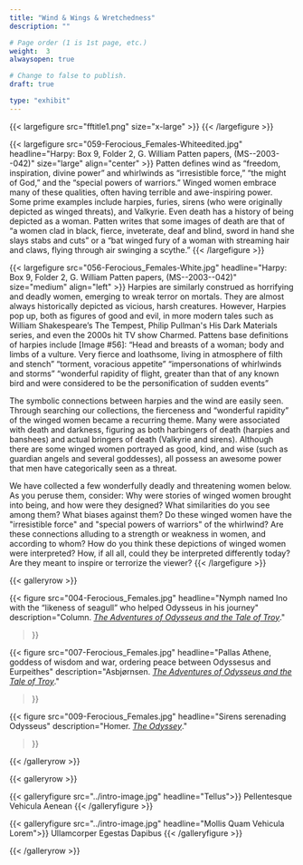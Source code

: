```yaml
---
title: "Wind & Wings & Wretchedness"
description: ""

# Page order (1 is 1st page, etc.)
weight:  3
alwaysopen: true

# Change to false to publish.
draft: true

type: "exhibit"
---
```


{{< largefigure src="fftitle1.png"
                size="x-large" >}}
{{< /largefigure >}}

{{< largefigure src="059-Ferocious_Females-Whiteedited.jpg"
                headline="Harpy: Box 9, Folder 2, G. William Patten papers, (MS--2003--042)"
                size="large" align="center" >}}
Patten defines wind as “freedom, inspiration, divine power” and whirlwinds as “irresistible force,” “the might of God,” and the “special powers of warriors.” Winged women embrace many of these qualities, often having terrible and awe-inspiring power. Some prime examples include harpies, furies, sirens (who were originally depicted as winged threats), and Valkyrie. Even death has a history of being depicted as a woman. Patten writes that some images of death are that of “a women clad in black, fierce, inveterate, deaf and blind, sword in hand she slays stabs and cuts” or a “bat winged fury of a woman with streaming hair and claws, flying through air swinging a scythe.”
{{< /largefigure >}}

{{< largefigure src="056-Ferocious_Females-White.jpg"
                headline="Harpy: Box 9, Folder 2, G. William Patten papers, (MS--2003--042)"
                size="medium"
                align="left" >}}
Harpies are similarly construed as horrifying and deadly women, emerging to wreak terror on mortals. They are almost always historically depicted as vicious, harsh creatures. However, Harpies pop up, both as figures of good and evil, in more modern tales such as William Shakespeare’s The Tempest, Philip Pullman's His Dark Materials series, and even the 2000s hit TV show Charmed. Pattens base definitions of harpies include [Image #56]: 
“Head and breasts of a woman; body and limbs of a vulture. Very fierce and loathsome, living in atmosphere of filth and stench” 
“torment, voracious appetite” 
“impersonations of whirlwinds and storms”
“wonderful rapidity of flight, greater than that of any known bird and were considered to be the personification of sudden events”

The symbolic connections between harpies and the wind are easily seen. Through searching our collections, the fierceness and “wonderful rapidity” of the winged women became a recurring theme. Many were associated with death and darkness, figuring as both harbingers of death (harpies and banshees) and actual bringers of death (Valkyrie and sirens). Although there are some winged women portrayed as good, kind, and wise (such as guardian angels and several goddesses), all possess an awesome power that men have categorically seen as a threat. 

We have collected a few wonderfully deadly and threatening women below. As you peruse them, consider:
Why were stories of winged women brought into being, and how were they designed? What similarities do you see among them? What biases against them? 
Do these winged women have the "irresistible force" and "special powers of warriors" of the whirlwind? Are these connections alluding to a strength or weakness in women, and according to whom? 
How do you think these depictions of winged women were interpreted? How, if all all, could they be interpreted differently today? 
Are they meant to inspire or terrorize the viewer?
{{< /largefigure >}}



{{< galleryrow >}}

{{< figure src="004-Ferocious_Females.jpg"
           headline="Nymph named Ino with the “likeness of seagull” who helped Odysseus in his journey"
           description="Column. *[The Adventures of Odysseus and the Tale of Troy](https://bc-primo.hosted.exlibrisgroup.com/permalink/f/l6ucgu/ALMA-BC21332396650001021)*."
>}}

{{< figure src="007-Ferocious_Females.jpg"
           headline="Pallas Athene, goddess of wisdom and war, ordering peace between Odyssesus and Eurpeithes"
           description="Asbjørnsen. *[The Adventures of Odysseus and the Tale of Troy](https://bc-primo.hosted.exlibrisgroup.com/permalink/f/l6ucgu/ALMA-BC21332396650001021)*."
>}}

{{< figure src="009-Ferocious_Females.jpg"
           headline="Sirens serenading Odysseus"
           description="Homer. *[The Odyssey](https://bc-primo.hosted.exlibrisgroup.com/permalink/f/1jdnfk3/ALMA-BC21352044400001021)*."
>}}

{{< /galleryrow >}}

{{< galleryrow >}}

{{< galleryfigure src="../intro-image.jpg"
           headline="Tellus">}} Pellentesque Vehicula Aenean
{{< /galleryfigure >}}

{{< galleryfigure src="../intro-image.jpg"
           headline="Mollis Quam Vehicula Lorem">}} Ullamcorper Egestas Dapibus
{{< /galleryfigure >}}

{{< /galleryrow >}}
